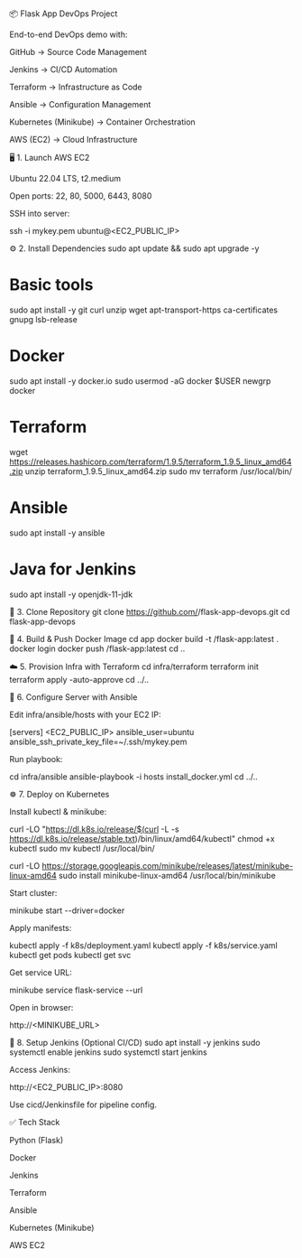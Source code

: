📦 Flask App DevOps Project

End-to-end DevOps demo with:

GitHub → Source Code Management

Jenkins → CI/CD Automation

Terraform → Infrastructure as Code

Ansible → Configuration Management

Kubernetes (Minikube) → Container Orchestration

AWS (EC2) → Cloud Infrastructure




🖥️ 1. Launch AWS EC2

Ubuntu 22.04 LTS, t2.medium

Open ports: 22, 80, 5000, 6443, 8080

SSH into server:

ssh -i mykey.pem ubuntu@<EC2_PUBLIC_IP>

⚙️ 2. Install Dependencies
sudo apt update && sudo apt upgrade -y

# Basic tools
sudo apt install -y git curl unzip wget apt-transport-https ca-certificates gnupg lsb-release

# Docker
sudo apt install -y docker.io
sudo usermod -aG docker $USER
newgrp docker

# Terraform
wget https://releases.hashicorp.com/terraform/1.9.5/terraform_1.9.5_linux_amd64.zip
unzip terraform_1.9.5_linux_amd64.zip
sudo mv terraform /usr/local/bin/

# Ansible
sudo apt install -y ansible

# Java for Jenkins
sudo apt install -y openjdk-11-jdk

📂 3. Clone Repository
git clone https://github.com/<your-username>/flask-app-devops.git
cd flask-app-devops

🐳 4. Build & Push Docker Image
cd app
docker build -t <dockerhub-username>/flask-app:latest .
docker login
docker push <dockerhub-username>/flask-app:latest
cd ..

☁️ 5. Provision Infra with Terraform
cd infra/terraform
terraform init
terraform apply -auto-approve
cd ../..

🔧 6. Configure Server with Ansible

Edit infra/ansible/hosts with your EC2 IP:

[servers]
<EC2_PUBLIC_IP> ansible_user=ubuntu ansible_ssh_private_key_file=~/.ssh/mykey.pem


Run playbook:

cd infra/ansible
ansible-playbook -i hosts install_docker.yml
cd ../..

☸️ 7. Deploy on Kubernetes

Install kubectl & minikube:

curl -LO "https://dl.k8s.io/release/$(curl -L -s https://dl.k8s.io/release/stable.txt)/bin/linux/amd64/kubectl"
chmod +x kubectl
sudo mv kubectl /usr/local/bin/

curl -LO https://storage.googleapis.com/minikube/releases/latest/minikube-linux-amd64
sudo install minikube-linux-amd64 /usr/local/bin/minikube


Start cluster:

minikube start --driver=docker


Apply manifests:

kubectl apply -f k8s/deployment.yaml
kubectl apply -f k8s/service.yaml
kubectl get pods
kubectl get svc


Get service URL:

minikube service flask-service --url


Open in browser:

http://<MINIKUBE_URL>

🤖 8. Setup Jenkins (Optional CI/CD)
sudo apt install -y jenkins
sudo systemctl enable jenkins
sudo systemctl start jenkins


Access Jenkins:

http://<EC2_PUBLIC_IP>:8080


Use cicd/Jenkinsfile for pipeline config.

✅ Tech Stack

Python (Flask)

Docker

Jenkins

Terraform

Ansible

Kubernetes (Minikube)

AWS EC2
